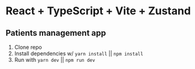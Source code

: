 # React + TypeScript + Vite + Zustand

## Patients management app 

1. Clone repo
2. Install dependencies w/ ```yarn install``` || ```npm install```
3. Run with ```yarn dev``` || ```npm run dev```
